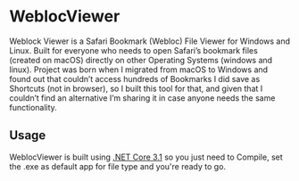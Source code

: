 # WeblocViewer

Weblock Viewer is a Safari Bookmark (Webloc) File Viewer for Windows and Linux. Built for everyone who needs to open Safari’s bookmark files (created on macOS) directly on other Operating Systems (windows and linux). 
Project was born when I migrated from macOS to Windows and found out that couldn’t access hundreds of Bookmarks I did save as Shortcuts (not in browser), so I built this tool for that, and given that I couldn’t find an alternative I’m sharing it in case anyone needs the same functionality. 

## Usage

WeblocViewer is built using [.NET Core 3.1]("https://dotnet.microsoft.com/download") so you just need to Compile, set the .exe as default app for file type and you're ready to go.
